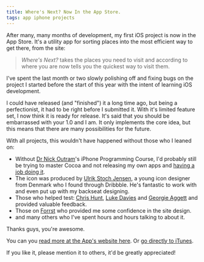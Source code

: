 ```yaml
---
title: Where's Next? Now In the App Store.
tags: app iphone projects
---
```


After many, many months of development, my first iOS project is now in the App Store. It's a utility app for sorting places into the most efficient way to get there, from the site:

<blockquote><em>Where's Next?</em> takes the places you need to visit and according to where you are now tells you the quickest way to visit them.</blockquote>

I've spent the last month or two slowly polishing off and fixing bugs on the project I started before the start of this year with the intent of learning iOS development.

I could have released (and "finished") it a long time ago, but being a perfectionist, it had to be right before I submitted it. With it's limited feature set, I now think it is ready for release. It's said that you should be embarrassed with your 1.0 and I am. It only implements the core idea, but this means that there are many possibilities for the future.

With all projects, this wouldn't have happened without those who I leaned on:

* Without [Dr Nick Outram](http://www.plymouth.ac.uk/staff/noutram)'s iPhone Programming Course, I'd probably still be trying to master Cocoa and not releasing my own apps and [having a job doing it](http://nickcharlton.net/post/starting-at-rokk-media).
* The icon was produced by [Ulrik Stoch Jensen](http://ulrikstoch.com/), a young icon designer from Denmark who I found through Dribbble. He's fantastic to work with and even put up with my backseat designing.
* Those who helped test: [Chris Hunt](http://thisisthechris.co.uk/), [Luke Davies](http://manateegames.co.uk/) and [Georgie Aggett](http://georgiejabbers.com/) and provided valuable feedback.
* Those on [Forrst](http://forrst.com/posts/Little_project_Ive_been_working_on-sYT) who provided me some confidence in the site design.
* and many others who I've spent hours and hours talking to about it.

Thanks guys, you're awesome.

You can you [read more at the App's website here](http://wheresnextapp.com/). Or [go directly to iTunes](http://itunes.apple.com/gb/app/wheres-next/id454450198?mt=8).

If you like it, please mention it to others, it'd be greatly appreciated!

